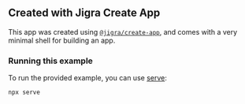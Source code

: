 ## Created with Jigra Create App

This app was created using [`@jigra/create-app`](https://github.com/navify/create-jigra-app),
and comes with a very minimal shell for building an app.

### Running this example

To run the provided example, you can use [serve](https://www.npmjs.com/package/serve):

```bash
npx serve
```
